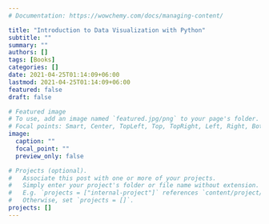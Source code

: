 ```yaml
---
# Documentation: https://wowchemy.com/docs/managing-content/

title: "Introduction to Data Visualization with Python"
subtitle: ""
summary: ""
authors: []
tags: [Books]
categories: []
date: 2021-04-25T01:14:09+06:00
lastmod: 2021-04-25T01:14:09+06:00
featured: false
draft: false

# Featured image
# To use, add an image named `featured.jpg/png` to your page's folder.
# Focal points: Smart, Center, TopLeft, Top, TopRight, Left, Right, BottomLeft, Bottom, BottomRight.
image:
  caption: ""
  focal_point: ""
  preview_only: false

# Projects (optional).
#   Associate this post with one or more of your projects.
#   Simply enter your project's folder or file name without extension.
#   E.g. `projects = ["internal-project"]` references `content/project/deep-learning/index.md`.
#   Otherwise, set `projects = []`.
projects: []
---
```

